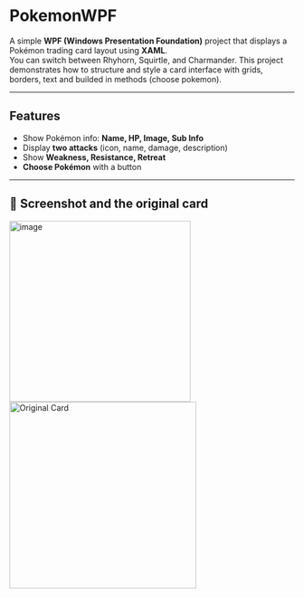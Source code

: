# PokemonWPF

A simple **WPF (Windows Presentation Foundation)** project that displays a Pokémon trading card layout using **XAML**.  
You can switch between Rhyhorn, Squirtle, and Charmander. 
This project demonstrates how to structure and style a card interface with grids, borders, text and builded in methods (choose pokemon).



---

## Features

- Show Pokémon info: **Name, HP, Image, Sub Info**
- Display **two attacks** (icon, name, damage, description)
- Show **Weakness, Resistance, Retreat**
- **Choose Pokémon** with a button
---

## 📸 Screenshot and the original card
<img alt="image" src="https://github.com/user-attachments/assets/3c1f44a9-4279-4e6a-b8f4-81b2692dcccd" width="320" />
<img src="https://github.com/user-attachments/assets/7f09ad81-9219-444b-a20c-028cc8ae5b67" alt="Original Card" width="330"/>



